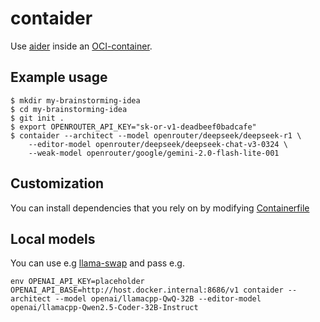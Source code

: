 # contaider
Use [aider](https://aider.chat) inside an
[OCI-container](https://en.wikipedia.org/wiki/Open_Container_Initiative).

## Example usage
```console
$ mkdir my-brainstorming-idea
$ cd my-brainstorming-idea
$ git init .
$ export OPENROUTER_API_KEY="sk-or-v1-deadbeef0badcafe"
$ contaider --architect --model openrouter/deepseek/deepseek-r1 \
    --editor-model openrouter/deepseek/deepseek-chat-v3-0324 \
    --weak-model openrouter/google/gemini-2.0-flash-lite-001
```

## Customization
You can install dependencies that you rely on by modifying
[Containerfile](share/contaider/env-contaider/Containerfile)

## Local models
You can use e.g [llama-swap](https://github.com/mostlygeek/llama-swap) and pass e.g.
```console
env OPENAI_API_KEY=placeholder OPENAI_API_BASE=http://host.docker.internal:8686/v1 contaider --architect --model openai/llamacpp-QwQ-32B --editor-model openai/llamacpp-Qwen2.5-Coder-32B-Instruct
```
